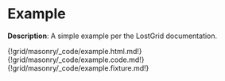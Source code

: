 # Example

__Description__: A simple example per the LostGrid documentation.

{!grid/masonry/_code/example.html.md!}
{!grid/masonry/_code/example.code.md!}
{!grid/masonry/_code/example.fixture.md!}

<div class="cf"></div>
<div class="end-last"></div>

